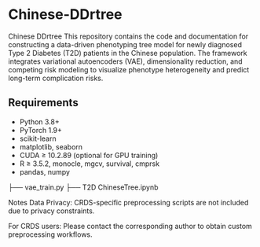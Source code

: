 # Chinese-DDrtree
Chinese DDrtree
This repository contains the code and documentation for constructing a data-driven phenotyping tree model for newly diagnosed Type 2 Diabetes (T2D) patients in the Chinese population. The framework integrates variational autoencoders (VAE), dimensionality reduction, and competing risk modeling to visualize phenotype heterogeneity and predict long-term complication risks.


## Requirements
- Python 3.8+
- PyTorch 1.9+
- scikit-learn
- matplotlib, seaborn
- CUDA ≥ 10.2.89 (optional for GPU training)
- R ≥ 3.5.2, monocle, mgcv, survival, cmprsk
- pandas, numpy

├── vae_train.py
├── T2D ChineseTree.ipynb

Notes
Data Privacy: CRDS-specific preprocessing scripts are not included due to privacy constraints.

For CRDS users: Please contact the corresponding author to obtain custom preprocessing workflows.

